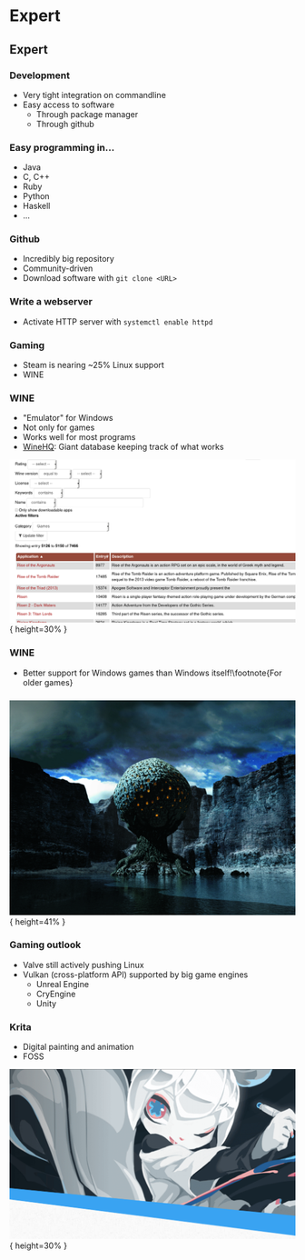 # Expert

## Expert

### Development
* Very tight integration on commandline
* Easy access to software
	* Through package manager
	* Through github

### Easy programming in...
* Java
* C, C++
* Ruby
* Python
* Haskell
* ...

### Github
* Incredibly big repository
* Community-driven
* Download software with `git clone <URL>`

### Write a webserver
<!-- TODO -->
* Activate HTTP server with `systemctl enable httpd`

### Gaming
* Steam is nearing ~25% Linux support
* WINE

### WINE
* "Emulator" for Windows
* Not only for games
* Works well for most programs
* [WineHQ](www.winehq.org): Giant database keeping track of what works

![](resources/images/winegames.png){ height=30% }

### WINE
* Better support for Windows games than Windows itself!\footnote{For older games}

###

![](resources/images/riven.png){ height=41% }

### Gaming outlook
* Valve still actively pushing Linux
* Vulkan (cross-platform API) supported by big game engines
	* Unreal Engine
	* CryEngine
	* Unity

### Krita
* Digital painting and animation
* FOSS

![](resources/images/krita.png){ height=30% }
